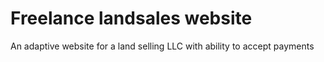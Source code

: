 # Freelance landsales website
 An adaptive website for a land selling LLC with ability to accept payments
